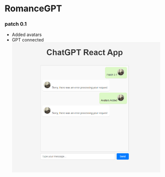 # RomanceGPT
### patch 0.1
- Added avatars
- GPT connected
![alt text](./devs/patchnotes/patch_0_1.png)